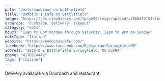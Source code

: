 ```yaml
---
path: "/eats/bambinos-on-battlefield"
title: "Bambino's Cafe on Battlefield"
image: "https://res.cloudinary.com/tpage99/image/upload/v1586830151/local417eats/local417eatslogo.png"
orderops: "curbside, delivery, takeout"
category: "eats"
hours: "11am to 8pm Monday through Saturday. 12pm to 9pm on Sunday"
eatsType: "Italian"
website: "https://bambinoscafe.com/"
facebook: "https://www.facebook.com/RestaurantSpringfieldMO"
address: "2810-D E Battlefield Springfield, MO 65804"
phone: "4178814442"
tags: ["italian"]
---
```


Delivery available via Doordash and restaurant.
